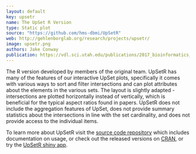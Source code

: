 ```yaml
---
layout: default
key: upsetr
name: The UpSet R Version
type: Static plot
source: "https://github.com/hms-dbmi/UpSetR"
web: http://gehlenborglab.org/research/projects/upsetr/
image: upsetr.png
authors: Jake Conway
publication: https://vdl.sci.utah.edu/publications/2017_bioinformatics_upsetr/
---
```

The R version developed by members of the original team. UpSetR has many of the features of our interactive UpSet plots, specifically it comes with various ways to sort and filter intersections and can plot attributes about the elements in the various sets. The layout is slightly adapted - intersections are plotted horizontally instead of vertically, which is beneficial for the typical aspect ratios found in papers. UpSetR does not include the aggregation features of UpSet, does not provide summary statistics about the intersections in line with the set cardinality, and does not provide access to the individual items.

To learn more about UpSetR visit the [source code repository](https://github.com/hms-dbmi/UpSetR) which includes documentation on usage, or check out the released versions on [CRAN](https://cran.r-project.org/web/packages/UpSetR/), or try the [UpSetR shiny app](https://upsetr.shinyapps.io/UpSetR-shiny/).